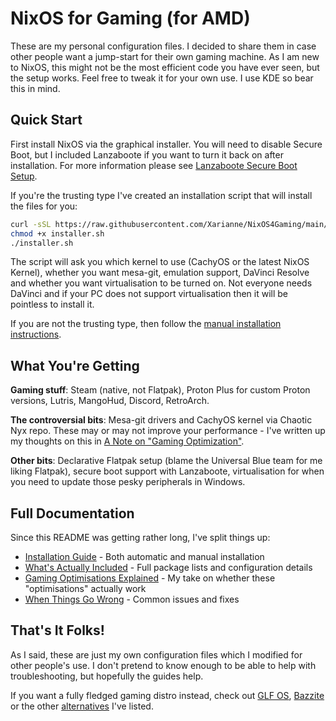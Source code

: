 # NixOS for Gaming (for AMD)

These are my personal configuration files. I decided to share them in case other people want a jump-start for their own gaming machine. As I am new to NixOS, this might not be the most efficient code you have ever seen, but the setup works. Feel free to tweak it for your own use. I use KDE so bear this in mind.

## Quick Start

First install NixOS via the graphical installer. You will need to disable Secure Boot, but I included Lanzaboote if you want to turn it back on after installation. For more information please see [Lanzaboote Secure Boot Setup](docs/installation.md#lanzaboote-secure-boot-setup).

If you're the trusting type I've created an installation script that will install the files for you:

```bash
curl -sSL https://raw.githubusercontent.com/Xarianne/NixOS4Gaming/main/nixos4gaming-installer-amd.sh -o installer.sh
chmod +x installer.sh 
./installer.sh
```

The script will ask you which kernel to use (CachyOS or the latest NixOS Kernel), whether you want mesa-git, emulation support, DaVinci Resolve and whether you want virtualisation to be turned on. Not everyone needs DaVinci and if your PC does not support virtualisation then it will be pointless to install it.

If you are not the trusting type, then follow the [manual installation instructions](docs/installation.md).

## What You're Getting

**Gaming stuff**: Steam (native, not Flatpak), Proton Plus for custom Proton versions, Lutris, MangoHud, Discord, RetroArch.

**The controversial bits**: Mesa-git drivers and CachyOS kernel via Chaotic Nyx repo. These may or may not improve your performance - I've written up my thoughts on this in [A Note on "Gaming Optimization"](docs/gaming-optimisations.md).

**Other bits**: Declarative Flatpak setup (blame the Universal Blue team for me liking Flatpak), secure boot support with Lanzaboote, virtualisation for when you need to update those pesky peripherals in Windows.

## Full Documentation

Since this README was getting rather long, I've split things up:

- [Installation Guide](docs/installation.md) - Both automatic and manual installation
- [What's Actually Included](docs/configuration.md) - Full package lists and configuration details  
- [Gaming Optimisations Explained](docs/gaming-optimisations.md) - My take on whether these "optimisations" actually work
- [When Things Go Wrong](docs/troubleshooting.md) - Common issues and fixes

## That's It Folks!

As I said, these are just my own configuration files which I modified for other people's use. I don't pretend to know enough to be able to help with troubleshooting, but hopefully the guides help.

If you want a fully fledged gaming distro instead, check out [GLF OS](https://www.gaminglinux.fr/glf-os/en/), [Bazzite](https://bazzite.gg) or the other [alternatives](docs/alternatives.md) I've listed.
